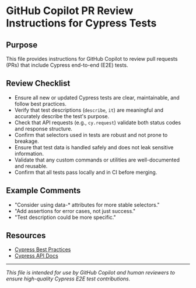 # GitHub Copilot PR Review Instructions for Cypress Tests

## Purpose

This file provides instructions for GitHub Copilot to review pull requests (PRs) that include Cypress end-to-end (E2E) tests.

## Review Checklist

- Ensure all new or updated Cypress tests are clear, maintainable, and follow best practices.
- Verify that test descriptions (`describe`, `it`) are meaningful and accurately describe the test's purpose.
- Check that API requests (e.g., `cy.request`) validate both status codes and response structure.
- Confirm that selectors used in tests are robust and not prone to breakage.
- Ensure that test data is handled safely and does not leak sensitive information.
- Validate that any custom commands or utilities are well-documented and reusable.
- Confirm that all tests pass locally and in CI before merging.

## Example Comments

- "Consider using data-\* attributes for more stable selectors."
- "Add assertions for error cases, not just success."
- "Test description could be more specific."

## Resources

- [Cypress Best Practices](https://docs.cypress.io/guides/references/best-practices)
- [Cypress API Docs](https://docs.cypress.io/api/table-of-contents)

---

_This file is intended for use by GitHub Copilot and human reviewers to ensure high-quality Cypress E2E test contributions._
